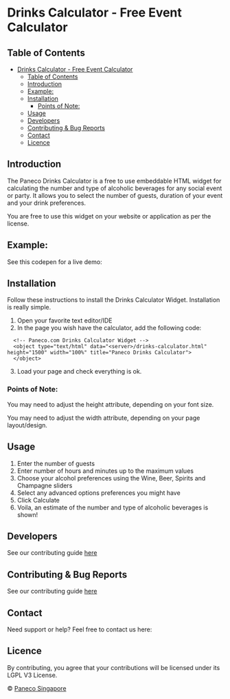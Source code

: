 # Drinks Calculator - Free Event Calculator

## Table of Contents
- [Drinks Calculator - Free Event Calculator](#drinks-calculator---free-event-calculator)
  - [Table of Contents](#table-of-contents)
  - [Introduction](#introduction)
  - [Example:](#example)
  - [Installation](#installation)
    - [Points of Note:](#points-of-note)
  - [Usage](#usage)
  - [Developers](#developers)
  - [Contributing & Bug Reports](#contributing--bug-reports)
  - [Contact](#contact)
  - [Licence](#licence)

## Introduction
The Paneco Drinks Calculator is a free to use embeddable HTML widget for calculating the number and type of alcoholic beverages for any social event or party. It allows you to select the number of guests, duration of your event and your drink preferences.

You are free to use this widget on your website or application as per the license.

## Example:
See this codepen for a live demo:

## Installation
Follow these instructions to install the Drinks Calculator Widget. Installation is really simple.

1. Open your favorite text editor/IDE
2. In the page you wish have the calculator, add the following code:
```
  <!-- Paneco.com Drinks Calculator Widget -->
  <object type="text/html" data="<server>/drinks-calculator.html" height="1500" width="100%" title="Paneco Drinks Calculator">
  </object>
```
3. Load your page and check everything is ok.

### Points of Note:
You may need to adjust the height attribute, depending on your font size.

You may need to adjust the width attribute, depending on your page layout/design.

## Usage

1. Enter the number of guests
2. Enter number of hours and minutes up to the maximum values
3. Choose your alcohol preferences using the Wine, Beer, Spirits and Champagne sliders
4. Select any advanced options preferences you might have
5. Click Calculate
6. Voila, an estimate of the number and type of alcoholic beverages is shown!

## Developers 
See our contributing guide [here](https://github.com/paneco/drinks-calculator/blob/master/docs/contributing.md)

## Contributing & Bug Reports
See our contributing guide [here](https://github.com/paneco/drinks-calculator/blob/master/docs/contributing.md)

## Contact
Need support or help? Feel free to contact us here:

## Licence
By contributing, you agree that your contributions will be licensed under its LGPL V3 License.

© [Paneco Singapore](https://www.paneco.com.sg)